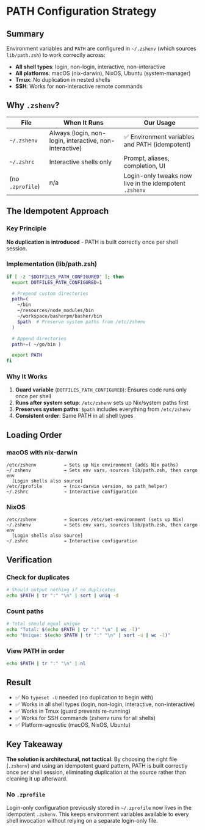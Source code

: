# PATH Configuration Strategy

## Summary

Environment variables and `PATH` are configured in `~/.zshenv` (which sources `lib/path.zsh`) to work correctly across:
- **All shell types**: login, non-login, interactive, non-interactive
- **All platforms**: macOS (nix-darwin), NixOS, Ubuntu (system-manager)
- **Tmux**: No duplication in nested shells
- **SSH**: Works for non-interactive remote commands

## Why `.zshenv`?

| File        | When It Runs                                            | Our Usage                                           |
|-------------|---------------------------------------------------------|-----------------------------------------------------|
| `~/.zshenv` | Always (login, non-login, interactive, non-interactive) | ✅ Environment variables and PATH (idempotent)       |
| `~/.zshrc`  | Interactive shells only                                 | Prompt, aliases, completion, UI                     |
| (no `.zprofile`) | n/a                                               | Login-only tweaks now live in the idempotent `.zshenv` |

## The Idempotent Approach

### Key Principle
**No duplication is introduced** - PATH is built correctly once per shell session.

### Implementation (lib/path.zsh)
```zsh
if [ -z "$DOTFILES_PATH_CONFIGURED" ]; then
  export DOTFILES_PATH_CONFIGURED=1

  # Prepend custom directories
  path=(
    ~/bin
    ~/resources/node_modules/bin
    ~/workspace/basherpm/basher/bin
    $path  # Preserve system paths from /etc/zshenv
  )

  # Append directories
  path+=( ~/go/bin )

  export PATH
fi
```

### Why It Works

1. **Guard variable** (`DOTFILES_PATH_CONFIGURED`): Ensures code runs only once per shell
2. **Runs after system setup**: `/etc/zshenv` sets up Nix/system paths first
3. **Preserves system paths**: `$path` includes everything from `/etc/zshenv`
4. **Consistent order**: Same PATH in all shell types

## Loading Order

### macOS with nix-darwin
```
/etc/zshenv          → Sets up Nix environment (adds Nix paths)
~/.zshenv            → Sets env vars, sources lib/path.zsh, then cargo env
  [Login shells also source]
/etc/zprofile        → (nix-darwin version, no path_helper)
~/.zshrc             → Interactive configuration
```

### NixOS
```
/etc/zshenv          → Sources /etc/set-environment (sets up Nix)
~/.zshenv            → Sets env vars, sources lib/path.zsh, then cargo env
  [Login shells also source]
~/.zshrc             → Interactive configuration
```

## Verification

### Check for duplicates
```bash
# Should output nothing if no duplicates
echo $PATH | tr ":" "\n" | sort | uniq -d
```

### Count paths
```bash
# Total should equal unique
echo "Total: $(echo $PATH | tr ":" "\n" | wc -l)"
echo "Unique: $(echo $PATH | tr ":" "\n" | sort -u | wc -l)"
```

### View PATH in order
```bash
echo $PATH | tr ":" "\n" | nl
```

## Result

- ✅ No `typeset -U` needed (no duplication to begin with)
- ✅ Works in all shell types (login, non-login, interactive, non-interactive)
- ✅ Works in Tmux (guard prevents re-running)
- ✅ Works for SSH commands (zshenv runs for all shells)
- ✅ Platform-agnostic (macOS, NixOS, Ubuntu)

## Key Takeaway

**The solution is architectural, not tactical**: By choosing the right file (`.zshenv`) and using an idempotent guard pattern, PATH is built correctly once per shell session, eliminating duplication at the source rather than cleaning it up afterward.
### No `.zprofile`

Login-only configuration previously stored in `~/.zprofile` now lives in the idempotent `.zshenv`. This keeps environment variables available to every shell invocation without relying on a separate login-only file.
